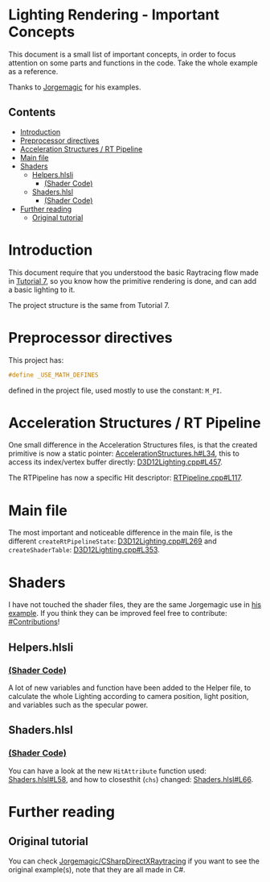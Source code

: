 # Lighting Rendering  - Important Concepts
This document is a small list of important concepts, in order to focus attention on some parts and functions in the code. Take the whole example as a reference.

Thanks to [Jorgemagic](https://github.com/Jorgemagic) for his examples.

## Contents
- [Introduction](#introduction)
- [Preprocessor directives](#preprocessor-directives)
- [Acceleration Structures / RT Pipeline](#acceleration-structures--rt-pipeline)
- [Main file](#main-file)
- [Shaders](#shaders)
  - [Helpers.hlsli](#helpershlsli)
    - [(Shader Code)](#shader-code)
  - [Shaders.hlsl](#shadershlsl)
    - [(Shader Code)](#shader-code-1)
- [Further reading](#further-reading)
  - [Original tutorial](#original-tutorial)

# Introduction
This document require that you understood the basic Raytracing flow made in [Tutorial 7](https://github.com/ScrappyCocco/DirectX-DXR-Tutorials/tree/master/07-Primitives), so you know how the primitive rendering is done, and can add a basic lighting to it.

The project structure is the same from Tutorial 7.

# Preprocessor directives
This project has:
```cpp
#define _USE_MATH_DEFINES
```
defined in the project file, used mostly to use the constant: `M_PI`.

# Acceleration Structures / RT Pipeline
One small difference in the Acceleration Structures files, is that the created primitive is now a static pointer: [AccelerationStructures.h#L34](https://github.com/ScrappyCocco/DirectX-DXR-Tutorials/blob/master/08-Lighting/Project/Source/Utils/AccelerationStructures.h#L34), this to access its index/vertex buffer directly: [D3D12Lighting.cpp#L457](https://github.com/ScrappyCocco/DirectX-DXR-Tutorials/blob/master/08-Lighting/Project/Source/D3D12Lighting.cpp#L457).

The RTPipeline has now a specific Hit descriptor: [RTPipeline.cpp#L117](https://github.com/ScrappyCocco/DirectX-DXR-Tutorials/blob/master/08-Lighting/Project/Source/Utils/RTPipeline.cpp#L117).

# Main file
The most important and noticeable difference in the main file, is the different `createRtPipelineState`: [D3D12Lighting.cpp#L269](https://github.com/ScrappyCocco/DirectX-DXR-Tutorials/blob/master/08-Lighting/Project/Source/D3D12Lighting.cpp#L269) and `createShaderTable`: [D3D12Lighting.cpp#L353](https://github.com/ScrappyCocco/DirectX-DXR-Tutorials/blob/master/08-Lighting/Project/Source/D3D12Lighting.cpp#L353).

# Shaders
I have not touched the shader files, they are the same Jorgemagic use in [his example](https://github.com/Jorgemagic/CSharpDirectXRaytracing/tree/master/16-Lighting/Data). If you think they can be improved feel free to contribute: [#Contributions](https://github.com/ScrappyCocco/DirectX-DXR-Tutorials#issues--contributions)!

## Helpers.hlsli
### [(Shader Code)](https://github.com/ScrappyCocco/DirectX-DXR-Tutorials/blob/master/08-Lighting/Project/shaders/Helpers.hlsli)

A lot of new variables and function have been added to the Helper file, to calculate the whole Lighting according to camera position, light position, and variables such as the specular power.

## Shaders.hlsl
### [(Shader Code)](https://github.com/ScrappyCocco/DirectX-DXR-Tutorials/blob/master/08-Lighting/Project/shaders/Shaders.hlsl)

You can have a look at the new `HitAttribute` function used: [Shaders.hlsl#L58](https://github.com/ScrappyCocco/DirectX-DXR-Tutorials/blob/master/08-Lighting/Project/shaders/Shaders.hlsl#L58), and how to closesthit (`chs`) changed: [Shaders.hlsl#L66](https://github.com/ScrappyCocco/DirectX-DXR-Tutorials/blob/master/08-Lighting/Project/shaders/Shaders.hlsl#L66).

# Further reading

## Original tutorial
You can check [Jorgemagic/CSharpDirectXRaytracing](https://github.com/Jorgemagic/CSharpDirectXRaytracing) if you want to see the original example(s), note that they are all made in C#.
